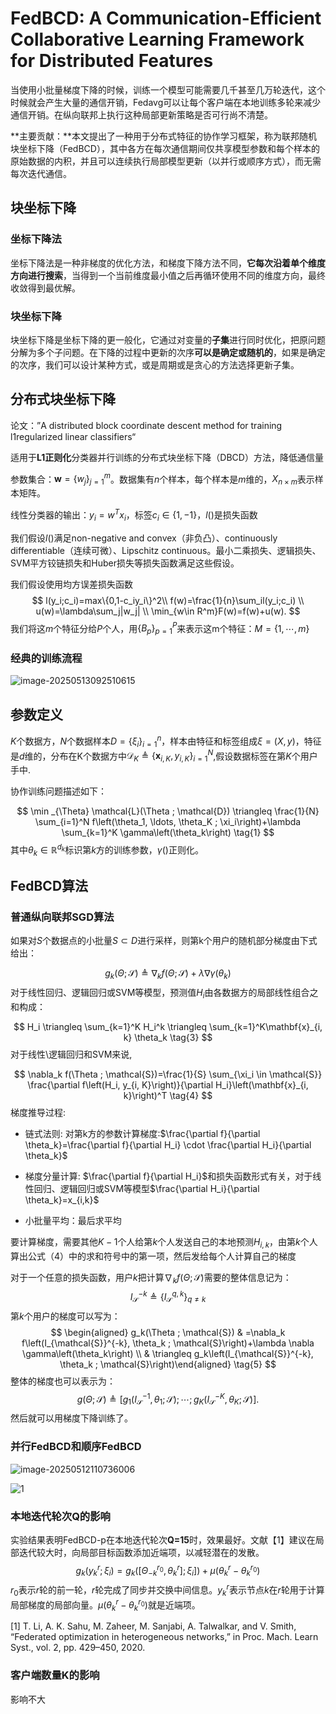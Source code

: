 # FedBCD: A Communication-Efficient Collaborative Learning Framework for Distributed Features

当使用小批量梯度下降的时候，训练一个模型可能需要几千甚至几万轮迭代，这个时候就会产生大量的通信开销，Fedavg可以让每个客户端在本地训练多轮来减少通信开销。在纵向联邦上执行这种局部更新策略是否可行尚不清楚。



**主要贡献：**本文提出了一种用于分布式特征的协作学习框架，称为联邦随机块坐标下降（FedBCD），其中各方在每次通信期间仅共享模型参数和每个样本的原始数据的内积，并且可以连续执行局部模型更新（以并行或顺序方式），而无需每次迭代通信。





## 块坐标下降



### 坐标下降法

坐标下降法是一种非梯度的优化方法，和梯度下降方法不同，**它每次沿着单个维度方向进行搜索**，当得到一个当前维度最小值之后再循环使用不同的维度方向，最终收敛得到最优解。





### 块坐标下降

块坐标下降是坐标下降的更一般化，它通过对变量的**子集**进行同时优化，把原问题分解为多个子问题。在下降的过程中更新的次序**可以是确定或随机的**，如果是确定的次序，我们可以设计某种方式，或是周期或是贪心的方法选择更新子集。




## 分布式块坐标下降

论文：”A distributed block coordinate descent method for training l1regularized linear classifiers“

适用于**L1正则化**分类器并行训练的分布式块坐标下降（DBCD）方法，降低通信量

参数集合：$\mathbf{w}=\{w_j\}_{j=1}^m$。数据集有$n$个样本，每个样本是$m$维的，$X_{n\times m}$表示样本矩阵。

线性分类器的输出：$y_i=w^Tx_i$，标签$c_i \in\{1,-1\}$，$l()$是损失函数

我们假设$l()$满足non-negative and convex（非负凸）、continuously differentiable（连续可微）、Lipschitz continuous。最小二乘损失、逻辑损失、SVM平方铰链损失和Huber损失等损失函数满足这些假设。

我们假设使用均方误差损失函数
$$
l(y_i;c_i)=max\{0,1-c_iy_i\}^2\\
f(w)=\frac{1}{n}\sum_il(y_i;c_i)	 	\\
u(w)=\lambda\sum_j|w_j|			\\
\min_{w\in R^m}F(w)=f(w)+u(w).
$$
我们将这$m$个特征分给$P$个人，用$\{B_p\}_{p=1}^P$来表示这m个特征：$M=\{1,\cdots,m\}$



### 经典的训练流程

![image-20250513092510615](E:\论文\论文阅读笔记\My_Paper-Reading-Notes\纵向联邦\FedBCD\FedBCD.assets\image-20250513092510615.png)











## 参数定义

$K$个数据方，$N$个数据样本$D=\{\xi_i\}_{i=1}^n$，样本由特征和标签组成$\xi=(X,y)$，特征是$d$维的，分布在K个数据方中$\mathcal{D}_K \triangleq\left\{\mathbf{x}_{i, K}, y_{i, K}\right\}_{i=1}^N$,假设数据标签在第$K$个用户手中.



协作训练问题描述如下：

$$
\min _{\Theta} \mathcal{L}(\Theta ; \mathcal{D}) \triangleq \frac{1}{N} \sum_{i=1}^N f\left(\theta_1, \ldots, \theta_K ; \xi_i\right)+\lambda \sum_{k=1}^K \gamma\left(\theta_k\right)	\tag{1}
$$
其中$\theta_k \in \mathbb{R}^{d_k}$标识第$k$方的训练参数，$\gamma()$正则化。



## FedBCD算法



### 普通纵向联邦SGD算法

如果对$S$个数据点的小批量$S\subset D$进行采样，则第k个用户的随机部分梯度由下式给出：

$$
g_k(\Theta ; \mathcal{S}) \triangleq \nabla_k f(\Theta ; \mathcal{S})+\lambda \nabla \gamma\left(\theta_k\right)	\tag{2}
$$
对于线性回归、逻辑回归或SVM等模型，预测值$H_i$由各数据方的局部线性组合之和构成：

$$
H_i \triangleq \sum_{k=1}^K H_i^k \triangleq \sum_{k=1}^K\mathbf{x}_{i, k} \theta_k	\tag{3}
$$
对于线性\逻辑回归和SVM来说,

$$
\nabla_k f(\Theta ; \mathcal{S})=\frac{1}{S} \sum_{\xi_i \in \mathcal{S}} \frac{\partial f\left(H_i, y_{i, K}\right)}{\partial H_i}\left(\mathbf{x}_{i, k}\right)^T	\tag{4}
$$
梯度推导过程:

- 链式法则: 对第k方的参数计算梯度:$\frac{\partial f}{\partial \theta_k}=\frac{\partial f}{\partial H_i} \cdot \frac{\partial H_i}{\partial \theta_k}$

- 梯度分量计算: $\frac{\partial f}{\partial H_i}$和损失函数形式有关，对于线性回归、逻辑回归或SVM等模型$\frac{\partial H_i}{\partial \theta_k}=x_{i,k}$
- 小批量平均：最后求平均

要计算梯度，需要其他$K-1$个人给第$k$个人发送自己的本地预测$H_{i,k}$，由第$k$个人算出公式（4）中的求和符号中的第一项，然后发给每个人计算自己的梯度





对于一个任意的损失函数，用户$k$把计算$\nabla_k f(\Theta ; \mathcal{S})$需要的整体信息记为：
$$
I_{\mathcal{S}}^{-k} \triangleq\left\{I_{\mathcal{S}}^{q, k}\right\}_{q \neq k}	\tag{4}
$$
第$k$个用户的梯度可以写为：
$$
\begin{aligned} g_k(\Theta ; \mathcal{S}) & =\nabla_k f\left(I_{\mathcal{S}}^{-k}, \theta_k ; \mathcal{S}\right)+\lambda \nabla \gamma\left(\theta_k\right) \\ & \triangleq g_k\left(I_{\mathcal{S}}^{-k}, \theta_k ; \mathcal{S}\right)\end{aligned}	\tag{5}
$$
整体的梯度也可以表示为：
$$
g({\Theta};\mathcal{S})\triangleq[g_{1}(I_{\mathcal{S}}^{-1},\theta_{1}; \mathcal{S});\cdots;g_{K}(I_{\mathcal{S}}^{-K},\theta_{K};\mathcal{S})].
$$
然后就可以用梯度下降训练了。





### 并行FedBCD和顺序FedBCD

![image-20250512110736006](E:\论文\论文阅读笔记\My_Paper-Reading-Notes\纵向联邦\FedBCD\FedBCD.assets\image-20250512110736006.png)

![1](E:\论文\论文阅读笔记\My_Paper-Reading-Notes\纵向联邦\FedBCD\FedBCD.assets\1.png)



### 本地迭代轮次Q的影响

实验结果表明FedBCD-p在本地迭代轮次**Q=15**时，效果最好。文献【1】建议在局部迭代较大时，向局部目标函数添加近端项，以减轻潜在的发散。
$$
g_{k} \left( y_{k}^{r}; \xi_{i} \right)=g_{k} \left( \left[ \Theta_{-k}^{r_{0}}, \theta_{k}^{r} \right]; \xi_{i} \right])+ \mu \left( \theta_{k}^{r}- \theta_{k}^{r_{0}} \right)
$$
$r_0$表示$r$轮的前一轮，$r$轮完成了同步并交换中间信息。$y^r_k$表示节点$k$在$r$轮用于计算局部梯度的局部向量。$\mu \left( \theta_{k}^{r}- \theta_{k}^{r_{0}} \right)$就是近端项。



[1] T. Li, A. K. Sahu, M. Zaheer, M. Sanjabi, A. Talwalkar, and V. Smith,  “Federated optimization in heterogeneous networks,” in Proc. Mach. Learn Syst., vol. 2, pp. 429–450, 2020.



### 客户端数量K的影响

影响不大



